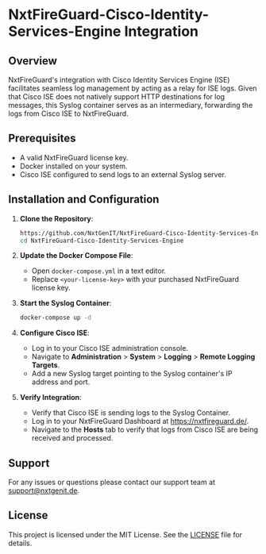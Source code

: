 # NxtFireGuard-Cisco-Identity-Services-Engine Integration

## Overview
NxtFireGuard's integration with Cisco Identity Services Engine (ISE) facilitates seamless log management by acting as a relay for ISE logs. Given that Cisco ISE does not natively support HTTP destinations for log messages, this Syslog container serves as an intermediary, forwarding the logs from Cisco ISE to NxtFireGuard.

## Prerequisites
- A valid NxtFireGuard license key.
- Docker installed on your system.
- Cisco ISE configured to send logs to an external Syslog server.

## Installation and Configuration

1. **Clone the Repository**:
    ```sh
    https://github.com/NxtGenIT/NxtFireGuard-Cisco-Identity-Services-Engine.git
    cd NxtFireGuard-Cisco-Identity-Services-Engine
    ```

2. **Update the Docker Compose File**:
    - Open `docker-compose.yml` in a text editor.
    - Replace `<your-license-key>` with your purchased NxtFireGuard license key.

3. **Start the Syslog Container**:
    ```sh
    docker-compose up -d
    ```

4. **Configure Cisco ISE**:
    - Log in to your Cisco ISE administration console.
    - Navigate to **Administration** > **System** > **Logging** > **Remote Logging Targets**.
    - Add a new Syslog target pointing to the Syslog container's IP address and port.

5. **Verify Integration**:
    - Verify that Cisco ISE is sending logs to the Syslog Container.
    - Log in to your NxtFireGuard Dashboard at https://nxtfireguard.de/.
    - Navigate to the **Hosts** tab to verify that logs from Cisco ISE are being received and processed.

## Support
For any issues or questions please contact our support team at [support@nxtgenit.de](mailto:support@nxtgenit.de).

## License
This project is licensed under the MIT License. See the [LICENSE](LICENSE) file for details.
